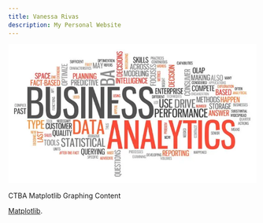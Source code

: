 ```yaml
---
title: Vanessa Rivas
description: My Personal Website
---
```


![Picture](/pictures/ba.jpg)

CTBA Matplotlib Graphing Content

[Matplotlib](./Matplotlib/index.md).

